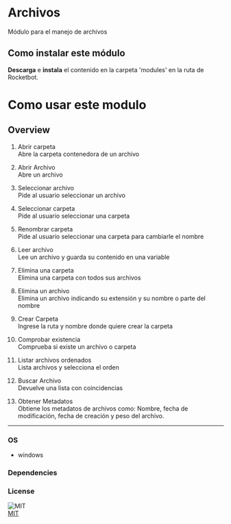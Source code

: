 



# Archivos
  
Módulo para el manejo de archivos  

## Como instalar este módulo
  
__Descarga__ e __instala__ el contenido en la carpeta 'modules' en la ruta de Rocketbot.  



# Como usar este modulo



## Overview


1. Abrir carpeta  
Abre la carpeta contenedora de un archivo

2. Abrir Archivo  
Abre un archivo 

3. Seleccionar archivo  
Pide al usuario seleccionar un archivo

4. Seleccionar carpeta  
Pide al usuario seleccionar una carpeta

5. Renombrar carpeta  
Pide al usuario seleccionar una carpeta para cambiarle el nombre

6. Leer archivo  
Lee un archivo y guarda su contenido en una variable

7. Elimina una carpeta  
Elimina una carpeta con todos sus archivos

8. Elimina un archivo  
Elimina un archivo indicando su extensión y su nombre o parte del nombre

9. Crear Carpeta  
Ingrese la ruta y nombre donde quiere crear la carpeta

10. Comprobar existencia  
Comprueba si existe un archivo o carpeta

11. Listar archivos ordenados  
Lista archivos y selecciona el orden

12. Buscar Archivo  
Devuelve una lista con coincidencias

13. Obtener Metadatos  
Obtiene los metadatos de archivos como: Nombre, fecha de modificación, fecha de creación  y peso del archivo.  




----
### OS

- windows

### Dependencies

### License
  
![MIT](https://camo.githubusercontent.com/107590fac8cbd65071396bb4d04040f76cde5bde/687474703a2f2f696d672e736869656c64732e696f2f3a6c6963656e73652d6d69742d626c75652e7376673f7374796c653d666c61742d737175617265)  
[MIT](http://opensource.org/licenses/mit-license.ph)